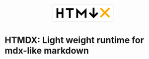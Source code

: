 <p align="center">
  <img alt="HTMDX logo" src="./htmdx.svg" width="200" />
</p>

# HTMDX: Light weight runtime for mdx-like markdown
